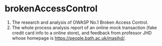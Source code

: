 # brokenAccessControl
1. The research and analysis of OWASP No.1 Broken Access Control.
2. The whole process analysis report of an online mock transaction (fake credit card info to a online store), and feedback from professor JHD whose homepage is https://people.bath.ac.uk/masjhd/.

